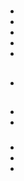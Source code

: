 # 



## 



- 
- 
- 
- 
- 

[]()



### 

[]()



[]()[]()

## 

[]()

[]()



[]()

- []()
  
  
- 
  
  

- 



### 

- []()
- []()
- []()

## 








